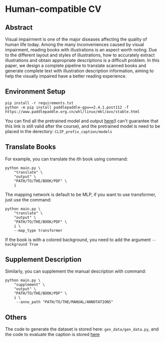 # Human-compatible CV

## Abstract

Visual impairment is one of the major diseases affecting the quality of human life today. Among the many inconveniences caused by visual impairment, reading books with illustrations is an aspect worth noting. Due to the different layout and styles of illustrations, how to accurately extract illustrations and obtain appropriate descriptions is a difficult problem. In this paper, we design a complete pipeline to translate scanned books and generate complete text with illustration description information, aiming to help the visually impaired have a better reading experience.

## Environment Setup

```
pip install -r requirements.txt
python -m pip install paddlepaddle-gpu==2.4.1.post112 -f https://www.paddlepaddle.org.cn/whl/linux/mkl/avx/stable.html
```

You can find all the pretrained model and output [here](https://drive.google.com/drive/folders/1XOgx0RaxZQObv9oGCArdcBXsvGy2sz0E?usp=share_link)(I can't guarantee that this link is still valid after the course), and the pretrained model is need to be placed in the derectory: `CLIP_prefix_caption/models`

## Translate Books

For example, you can translate the *i*th book using command:
```
python main.py \
    "translate" \
    "output" \
    "PATH/TO/THE/BOOK/PDF" \
    i
```

The mapping network is default to be MLP, if you want to use transformer, just use the command:
```
python main.py \
    "translate" \
    "output" \
    "PATH/TO/THE/BOOK/PDF" \
    i \
    --map_type transformer
```

If the book is with a colored background, you need to add the argument `--background True`

## Supplement Description

Similarly, you can supplement the manual description with command:
```
python main.py \
    "supplement" \
    "output" \
    "PATH/TO/THE/BOOK/PDF" \
    i \
     --anno_path "PATH/TO/THE/MANUAL/ANNOTATIONS"
```

## Others

The code to generate the dataset is stored here: `gen_data/gen_data.py`, and the code to evaluate the caption is stored [here](https://drive.google.com/drive/folders/1XOgx0RaxZQObv9oGCArdcBXsvGy2sz0E?usp=share_link)
